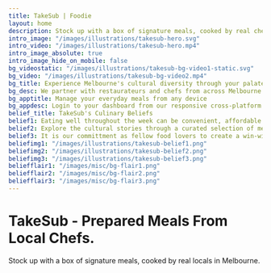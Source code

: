 ```yaml
---
title: TakeSub | Foodie
layout: home
description: Stock up with a box of signature meals, cooked by real chefs in Melbourne.
intro_image: "/images/illustrations/takesub-hero.svg"
intro_video: "/images/illustrations/takesub-hero.mp4"
intro_image_absolute: true
intro_image_hide_on_mobile: false
bg_videostatic: "/images/illustrations/takesub-bg-video1-static.svg"
bg_video: "/images/illustrations/takesub-bg-video2.mp4"
bg_title: Experience Melbourne's cultural diversity through your palate
bg_desc: We partner with restaurateurs and chefs from across Melbourne to bring you a unique home dining experience.
bg_apptitle: Manage your everyday meals from any device
bg_appdesc: Login to your dashboard from our responsive cross-platform web app.
belief_title: TakeSub's Culinary Beliefs
belief1: Eating well throughout the week can be convenient, affordable and enjoyable. Don't settle for a mass-produced meal.
belief2: Explore the cultural stories through a curated selection of meals. Our partnered chefs change it up so that you can embark on new culinary journeys.
belief3: It is our committment as fellow food lovers to create a win-win relationship. Take heart in knowing that every order supports the local businesses that you love.
beliefimg1: "/images/illustrations/takesub-belief1.png"
beliefimg2: "/images/illustrations/takesub-belief2.png"
beliefimg3: "/images/illustrations/takesub-belief3.png"
beliefflair1: "/images/misc/bg-flair1.png"
beliefflair2: "/images/misc/bg-flair2.png"
beliefflair3: "/images/misc/bg-flair3.png"
---
```


# TakeSub - Prepared Meals From Local Chefs.

Stock up with a box of signature meals, cooked by real locals in Melbourne.
